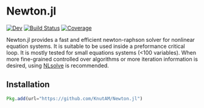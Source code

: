 # Newton.jl

<!-- [![Stable](https://img.shields.io/badge/docs-stable-blue.svg)](https://KnutAM.github.io/Newton.jl/stable) -->
[![Dev](https://img.shields.io/badge/docs-dev-blue.svg)](https://KnutAM.github.io/Newton.jl/dev)
[![Build Status](https://github.com/KnutAM/Newton.jl/workflows/CI/badge.svg)](https://github.com/KnutAM/Newton.jl/actions)
[![Coverage](https://codecov.io/gh/KnutAM/Newton.jl/branch/master/graph/badge.svg)](https://codecov.io/gh/KnutAM/Newton.jl)



Newton.jl provides a fast and efficient newton-raphson solver for nonlinear equation systems. It is suitable to be used inside a preformance critical loop. It is mostly tested for small equations systems (<100 variables). When more fine-grained controlled over algorithms or more iteration information is desired, using [NLsolve](https://github.com/JuliaNLSolvers/NLsolve.jl) is recommended.

## Installation
```julia
Pkg.add(url="https://github.com/KnutAM/Newton.jl")
```
